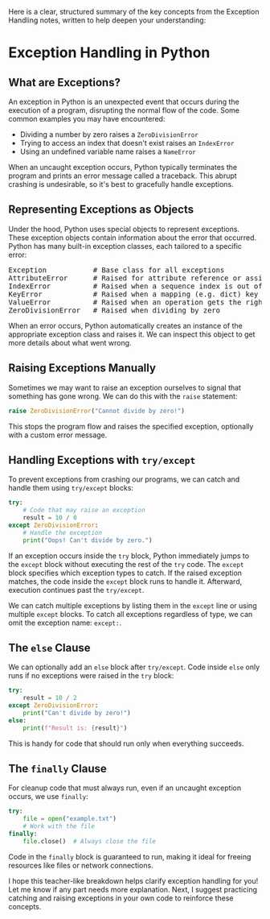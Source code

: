Here is a clear, structured summary of the key concepts from the Exception Handling notes, written to help deepen your understanding:

# Exception Handling in Python

## What are Exceptions?
An exception in Python is an unexpected event that occurs during the execution of a program, disrupting the normal flow of the code. Some common examples you may have encountered:
- Dividing a number by zero raises a `ZeroDivisionError`
- Trying to access an index that doesn't exist raises an `IndexError` 
- Using an undefined variable name raises a `NameError`

When an uncaught exception occurs, Python typically terminates the program and prints an error message called a traceback. This abrupt crashing is undesirable, so it's best to gracefully handle exceptions.

## Representing Exceptions as Objects
Under the hood, Python uses special objects to represent exceptions. These exception objects contain information about the error that occurred. Python has many built-in exception classes, each tailored to a specific error:

<pre>
Exception           # Base class for all exceptions
AttributeError      # Raised for attribute reference or assignment failure
IndexError          # Raised when a sequence index is out of range
KeyError            # Raised when a mapping (e.g. dict) key is not found
ValueError          # Raised when an operation gets the right type but wrong value
ZeroDivisionError   # Raised when dividing by zero
</pre>

When an error occurs, Python automatically creates an instance of the appropriate exception class and raises it. We can inspect this object to get more details about what went wrong.

## Raising Exceptions Manually
Sometimes we may want to raise an exception ourselves to signal that something has gone wrong. We can do this with the `raise` statement:

```python
raise ZeroDivisionError("Cannot divide by zero!")
```

This stops the program flow and raises the specified exception, optionally with a custom error message.

## Handling Exceptions with `try/except` 
To prevent exceptions from crashing our programs, we can catch and handle them using `try/except` blocks:

```python
try:
    # Code that may raise an exception
    result = 10 / 0
except ZeroDivisionError:
    # Handle the exception
    print("Oops! Can't divide by zero.")
```

If an exception occurs inside the `try` block, Python immediately jumps to the `except` block without executing the rest of the `try` code. The `except` block specifies which exception types to catch. If the raised exception matches, the code inside the `except` block runs to handle it. Afterward, execution continues past the `try/except`.

We can catch multiple exceptions by listing them in the `except` line or using multiple `except` blocks. To catch all exceptions regardless of type, we can omit the exception name: `except:`.

## The `else` Clause
We can optionally add an `else` block after `try/except`. Code inside `else` only runs if no exceptions were raised in the `try` block:

```python
try:
    result = 10 / 2
except ZeroDivisionError:
    print("Can't divide by zero!")
else:
    print(f"Result is: {result}")
```

This is handy for code that should run only when everything succeeds.

## The `finally` Clause
For cleanup code that must always run, even if an uncaught exception occurs, we use `finally`:

```python
try:
    file = open("example.txt")
    # Work with the file
finally:
    file.close()  # Always close the file
```

Code in the `finally` block is guaranteed to run, making it ideal for freeing resources like files or network connections.

I hope this teacher-like breakdown helps clarify exception handling for you! Let me know if any part needs more explanation. Next, I suggest practicing catching and raising exceptions in your own code to reinforce these concepts.
